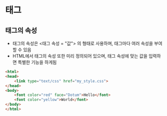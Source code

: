 # 태그
## 태그의 속성
- 태그의 속성은 <태그 속성 = "값"> 의 형태로 사용하며, 태그마다 여러 속성을 부여할 수 있음
- HTML에서 태그의 속성 또한 미리 정의되어 있으며, 태그 속성에 맞는 값을 입력하면 특별한 기능을 하게됨
```html
<html>
<head>
	<link type="text/css" href="my_style.css">
</head>
<body>
	<font color="red" face="Dotum">Hello</font>
	<font color="yellow">World</font>
</body>
</html>
```

